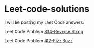 # Leet-code-solutions
I will be posting my Leet Code answers. 

Leet Code Problem [334-Reverse String](https://github.com/jflopezr11/Leet-code-solutions/blob/master/344-Reverse_String.js)


Leet Code Problem [412-Fizz Buzz](https://github.com/jflopezr11/Leet-code-solutions/blob/master/412-Fizz_Buzz.js)

